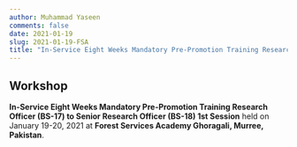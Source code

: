 ```yaml
---
author: Muhammad Yaseen
comments: false
date: 2021-01-19
slug: 2021-01-19-FSA
title: "In-Service Eight Weeks Mandatory Pre-Promotion Training Research Officer (BS-17) to Senior Research Officer (BS-18) 1st Session"
---
```


## Workshop

**In-Service Eight Weeks Mandatory Pre-Promotion Training Research Officer (BS-17) to Senior Research Officer (BS-18) 1st Session** held on January 19-20, 2021 at **Forest Services Academy Ghoragali, Murree, Pakistan**.